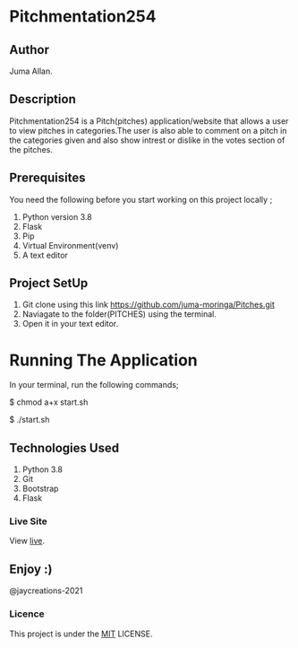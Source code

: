 # Pitchmentation254

## Author
Juma Allan.

## Description
Pitchmentation254 is a Pitch(pitches) application/website that allows a user to view pitches in categories.The user is also able to comment on a pitch in the categories given and also show intrest or dislike in the votes section  of the pitches. 

## Prerequisites
You need the following before you start working on this project locally ;

1. Python version 3.8
2. Flask
3. Pip
4. Virtual Environment(venv)
5. A text editor 

## Project SetUp

1. Git clone using this link https://github.com/juma-moringa/Pitches.git
2. Naviagate to the folder(PITCHES) using the terminal.
3. Open it in your text editor.

# Running The Application
In your terminal, run the following commands;
 
 $ chmod a+x start.sh

 $ ./start.sh

## Technologies Used

1. Python 3.8
2. Git 
3. Bootstrap
4. Flask

### Live Site
View [live](https://pitchmentation254.herokuapp.com/).

## Enjoy :)
@jaycreations-2021
### Licence
This project is under the  [MIT](license) LICENSE.

